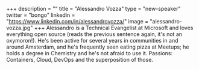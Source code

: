 +++
description = ""
title = "Alessandro Vozza"
type = "new-speaker"
twitter = "bongo"
linkedin = "https://www.linkedin.com/in/alessandrovozza/"
image = "alessandro-vozza.jpg"
+++
Alessandro is a Technical Evangelist at Microsoft and loves everything open source (reads the previous sentence again, it's not an oxymoron!). He's been active for several years in communities in and around Amsterdam, and he's frequently seen eating pizza at Meetups; he holds a degree in Chemistry and he's not afraid to use it. Passions: Containers, Cloud, DevOps and the superposition of those.